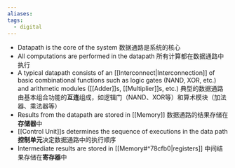 ```yaml
---
aliases: 
tags:
  - digital
---
```


- Datapath is the core of the system
  数据通路是系统的核心
- All computations are performed in the datapath
  所有计算都在数据通路中执行
- A typical datapath consists of an [[Interconnect|Interconnection]] of basic combinational functions such as logic gates (NAND, XOR, etc.) and arithmetic modules ([[Adder]]s, [[Multiplier]]s, etc.)
  典型的数据通路由基本组合功能的**互连**组成，如逻辑门（NAND、XOR等）和算术模块（加法器、乘法器等）
- Results from the datapath are stored in [[Memory]]
  数据通路的结果存储在**存储器**中
- [[Control Unit]]s determines the sequence of executions in the data path
  **控制单元**决定数据通路中的执行顺序
- Intermediate results are stored in [[Memory#^78cfb0|registers]]
  中间结果存储在**寄存器**中